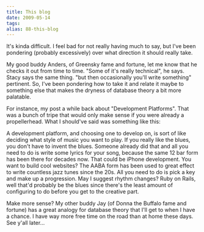 ```yaml
---
title: This blog
date: 2009-05-14
tags: 
alias: 88-this-blog
---
```


It's kinda difficult.  I feel bad for not really having much to say, but I've been pondering (probably excessively) over what direction it should really take.

My good buddy Anders, of Greensky fame and fortune, let me know that he checks it out from time to time.  "Some of it's really technical", he says.  Stacy says the same thing. "but then occasionally you'll write something" pertinent.  So, I've been pondering how to take it and relate it maybe to something else that makes the dryness of database theory a bit more palatable.

For instance, my post a while back about "Development Platforms".  That was a bunch of tripe that would only make sense if you were already a propellerhead.  What I should've said was something like this:

A development platform, and choosing one to develop on, is sort of like deciding what style of music you want to play.  If you really like the blues, you don't have to invent the blues.  Someone already did that and all you need to do is write some lyrics for your song, because the same 12 bar form has been there for decades now.  That could be iPhone development.  You want to build cool websites?  The AABA form has been used to great effect to write countless jazz tunes since the 20s.  All you need to do is pick a key and make up a progression.  May I suggest rhythm changes?  Ruby on Rails, well that'd probably be the blues since there's the least amount of configuring to do before you get to the creative part.

Make more sense?  My other buddy Jay (of Donna the Buffalo fame and fortune)  has a great analogy for database theory that I'll get to when I have a chance.  I have way more free time on the road than at home these days.  See y'all later...